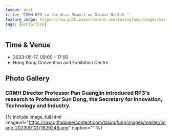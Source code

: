 ```yaml
---
layout: post
title: "CRMH-RP3 in the Asia Summit on Global Health "
feature_image: https://raw.githubusercontent.com/tosingfung/images/master/image-20230910171829246.png
tags: [exhibition]
---
```


<!--more-->

## Time & Venue

- 2023-05-17, 09:00 - 17:00
- Hong Kong Convention and Exhibition Centre

## Photo Gallery

### CRMH Director Professor Pan Guangjin introduced RP3's research to Professor Sun Dong, the Secretary for Innovation, Technology and Industry.

{% include image_full.html imageurl="https://raw.githubusercontent.com/tosingfung/images/master/image-20230910171829246.png" caption="" %}
